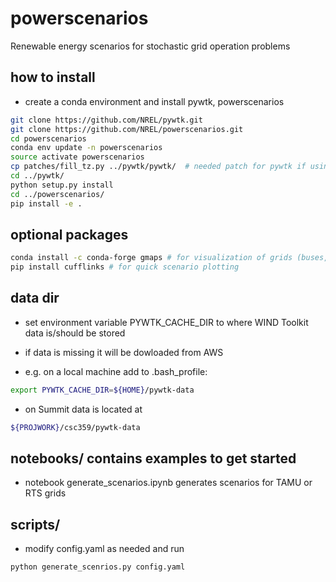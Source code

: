 powerscenarios
=====================

Renewable energy scenarios for stochastic grid operation problems

## how to install

* create a conda environment and install pywtk, powerscenarios

```bash
git clone https://github.com/NREL/pywtk.git
git clone https://github.com/NREL/powerscenarios.git
cd powerscenarios
conda env update -n powerscenarios
source activate powerscenarios
cp patches/fill_tz.py ../pywtk/pywtk/  # needed patch for pywtk if using py3, or change print statements manually
cd ../pywtk/
python setup.py install
cd ../powerscenarios/
pip install -e .
```


## optional packages
```bash
conda install -c conda-forge gmaps # for visualization of grids (buses, wind sites, power lines, etc)
pip install cufflinks # for quick scenario plotting 
```

## data dir

* set environment variable PYWTK_CACHE_DIR to where WIND Toolkit data is/should be stored 

* if data is missing it will be dowloaded from AWS

* e.g. on a local machine add to .bash_profile:
```bash
export PYWTK_CACHE_DIR=${HOME}/pywtk-data
```
* on Summit data is located at
```bash
${PROJWORK}/csc359/pywtk-data  
```

## notebooks/ contains examples to get started

* notebook generate_scenarios.ipynb generates scenarios for TAMU or RTS grids

## scripts/ 
* modify config.yaml as needed and run

```bash
python generate_scenrios.py config.yaml
```


